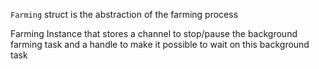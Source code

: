 `Farming` struct is the abstraction of the farming process

Farming Instance that stores a channel to stop/pause the background farming task
and a handle to make it possible to wait on this background task

